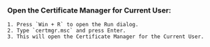 
### Open the Certificate Manager for Current User:
    1. Press `Win + R` to open the Run dialog.
    2. Type `certmgr.msc` and press Enter.
    3. This will open the Certificate Manager for the Current User.


